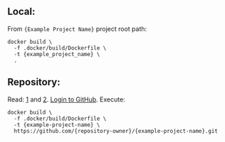 ## Local:

From `{Example Project Name}` project root path:

```shell
docker build \
  -f .docker/build/Dockerfile \
  -t {example_project_name} \
  .
```

## Repository:

Read: [1](https://docs.docker.com/engine/reference/commandline/build/#git-repositories) and
[2](https://github.com/moby/buildkit/issues/1684).
[Login to GitHub](https://docs.github.com/en/get-started/getting-started-with-git/caching-your-github-credentials-in-git).
Execute:

```shell
docker build \
  -f .docker/build/Dockerfile \
  -t {example-project-name} \
  https://github.com/{repository-owner}/{example-project-name}.git
```
